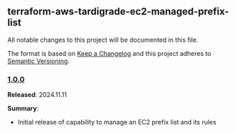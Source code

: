 ## terraform-aws-tardigrade-ec2-managed-prefix-list

All notable changes to this project will be documented in this file.

The format is based on [Keep a Changelog](http://keepachangelog.com/) and this project adheres to [Semantic Versioning](http://semver.org/).

### [1.0.0](https://github.com/plus3it/terraform-aws-tardigrade-ec2-managed-prefix-list/releases/tag/1.0.0)

**Released**: 2024.11.11

**Summary**:

*   Initial release of capability to manage an EC2 prefix list and its rules 
